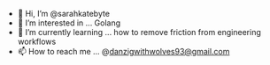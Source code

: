 - 👋 Hi, I’m @sarahkatebyte
- 👀 I’m interested in ... Golang
- 🌱 I’m currently learning ... how to remove friction from engineering workflows
- 📫 How to reach me ... @danzigwithwolves93@gmail.com

<!---
sarahkatebyte/sarahkatebyte is a ✨ special ✨ repository because its `README.md` (this file) appears on your GitHub profile.
You can click the Preview link to take a look at your changes.
--->
